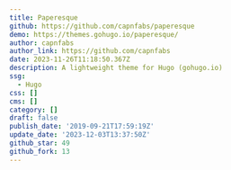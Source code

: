 ```yaml
---
title: Paperesque
github: https://github.com/capnfabs/paperesque
demo: https://themes.gohugo.io/paperesque/
author: capnfabs
author_link: https://github.com/capnfabs
date: 2023-11-26T11:18:50.367Z
description: A lightweight theme for Hugo (gohugo.io)
ssg:
  - Hugo
css: []
cms: []
category: []
draft: false
publish_date: '2019-09-21T17:59:19Z'
update_date: '2023-12-03T13:37:50Z'
github_star: 49
github_fork: 13
---
```

